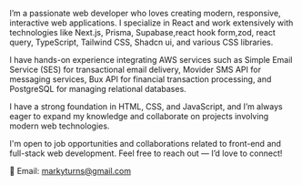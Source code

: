 I’m a passionate web developer who loves creating modern, responsive, interactive web applications. I specialize in React and work extensively with technologies like Next.js, Prisma, Supabase,react hook form,zod, react query,  TypeScript, Tailwind CSS, Shadcn ui, and various CSS libraries.

I have hands-on experience integrating AWS services such as Simple Email Service (SES) for transactional email delivery, Movider SMS API for messaging services, Bux API for financial transaction processing, and PostgreSQL for managing relational databases.

I have a strong foundation in HTML, CSS, and JavaScript, and I’m always eager to expand my knowledge and collaborate on projects involving modern web technologies.

I'm open to job opportunities and collaborations related to front-end and full-stack web development. Feel free to reach out — I’d love to connect!

📧 Email: markyturns@gmail.com

<!---
marcgregory/marcgregory is a ✨ special ✨ repository because its `README.md` (this file) appears on your GitHub profile.
You can click the Preview link to take a look at your changes.
--->
